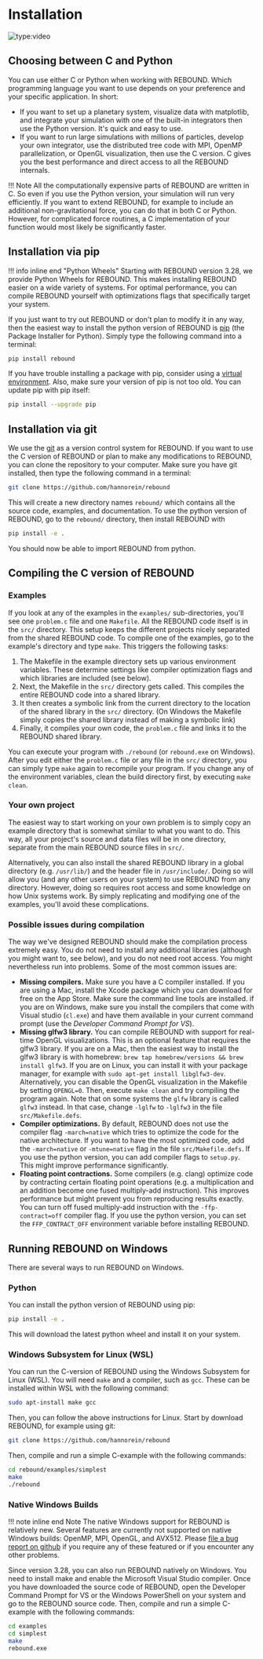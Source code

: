 # Installation

![type:video](https://www.youtube.com/embed/_7Y3YLKyxWA)

## Choosing between C and Python

You can use either C or Python when working with REBOUND.
Which programming language you want to use depends on your preference and your specific application. In short: 

- If you want to set up a planetary system, visualize data with matplotlib, and integrate your simulation with one of the built-in integrators then use the Python version. It's quick and easy to use. 
- If you want to run large simulations with millions of particles, develop your own integrator, use the distributed tree code with MPI, OpenMP parallelization, or OpenGL visualization, then use the C version. C gives you the best performance and direct access to all the REBOUND internals.

!!! Note
    All the computationally expensive parts of REBOUND are written in C. So even if you use the Python version, your simulation will run very efficiently.
    If you want to extend REBOUND, for example to include an additional non-gravitational force, you can do that in both C or Python. However, for complicated force routines, a C implementation of your function would most likely be significantly faster.  


## Installation via pip
!!! info inline end "Python Wheels"
    Starting with REBOUND version 3.28, we provide Python Wheels for REBOUND. 
    This makes installing REBOUND easier on a wide variety of systems. 
    For optimal performance, you can compile REBOUND yourself with optimizations flags that specifically target your system.


If you just want to try out REBOUND or don't plan to modify it in any way, then the easiest way to install the python version of REBOUND is [pip](https://pypi.org) (the Package Installer for Python). Simply type the following command into a terminal:

```bash
pip install rebound
```

If you have trouble installing a package with pip, consider using a [virtual environment](https://docs.python.org/3/tutorial/venv.html).
Also, make sure your version of pip is not too old. You can update pip with pip itself:
```bash
pip install --upgrade pip
```

## Installation via git

We use the [git](https://git-scm.com) as a version control system for REBOUND. 
If you want to use the C version of REBOUND or plan to make any modifications to REBOUND, you can clone the repository to your computer. 
Make sure you have git installed, then type the following command in a terminal:

``` bash
git clone https://github.com/hannorein/rebound
```

This will create a new directory names `rebound/` which contains all the source code, examples, and documentation.
To use the python version of REBOUND, go to the `rebound/` directory, then install REBOUND with 
```bash
pip install -e .
```
You should now be able to import REBOUND from python. 

## Compiling the C version of REBOUND

### Examples

If you look at any of the examples in the `examples/` sub-directories, you'll see one
`problem.c` file and one `Makefile`. All the REBOUND code itself is in the
`src/` directory. This setup keeps the different projects nicely separated from the shared REBOUND code.
To compile one of the examples, go to the example's directory and type `make`. 
This triggers the following tasks:

1.  The Makefile in the example directory sets up various environment variables. These
    determine settings like compiler optimization flags and which
    libraries are included (see below).
2.  Next, the Makefile in the `src/` directory gets called. This compiles
    the entire REBOUND code into a shared library.
3.  It then creates a symbolic link from the current directory to the
    location of the shared library in the `src/` directory. (On Windows
    the  Makefile simply copies the shared library instead of making a symbolic link)
4.  Finally, it compiles your own code, the `problem.c` file and links it to the REBOUND shared library.

You can execute your program with `./rebound` (or `rebound.exe` on Windows). 
After you edit either the `problem.c` file or any file in the `src/` directory, you can simply type `make` again to recompile your program. 
If you change any of the environment variables, clean the build directory first, by executing `make clean`.

### Your own project

The easiest way to start working on your own problem is to simply copy an example directory that is somewhat similar to what you want to do.
This way, all your project's source and data files will be in one directory, separate from the main REBOUND source files in `src/`. 

Alternatively, you can also install the shared REBOUND library in a global directory (e.g. `/usr/lib/`) and the header file in `/usr/include/`. 
Doing so will allow you (and any other users on your system) to use REBOUND from any directory.
However, doing so requires root access and some knowledge on how Unix systems work.
By simply replicating and modifying one of the examples, you'll avoid these complications.

### Possible issues during compilation

The way we've designed REBOUND should make the compilation process extremely easy.
You do not need to install any additional libraries (although you might want to, see below), and you do not need root access. 
You might nevertheless run into problems. Some of the most common issues are:

-   **Missing compilers.** Make sure you have a C compiler installed. If
    you are using a Mac, install the Xcode package which you can
    download for free on the App Store. Make sure the command line tools 
    are installed. if you are on Windows, make sure you install the 
    compilers that come with Visual studio (`cl.exe`) and have them available
    in your current command prompt (use the *Developer Command Prompt for VS*).
-   **Missing glfw3 library.** You can compile REBOUND with support for
    real-time OpenGL visualizations. This is an optional feature that 
    requires the glfw3 library. If you are on a Mac, then the easiest 
    way to install the glfw3 library is with homebrew:
    `brew tap homebrew/versions && brew install glfw3`. If you are on
    Linux, you can install it with your package manager, for example
    with `sudo apt-get install libglfw3-dev`. Alternatively, you can
    disable the OpenGL visualization in the Makefile by setting
    `OPENGL=0`. Then, execute `make clean` and try compiling the program
    again. Note that on some systems the `glfw` library is called
    `glfw3` instead. In that case, change `-lglfw` to `-lglfw3` 
    in the file `src/Makefile.defs`.
-   **Compiler optimizations.** By default, REBOUND does not use the
    compiler flag `-march=native` which tries to optimize the
    code for the native architecture. If you want to have the 
    most optimized code, add the `-march=native` or `-mtune=native` flag
    in the file `src/Makefile.defs`. If you use the python version, you
    can add compiler flags to `setup.py`. This might improve performance
    significantly.
-   **Floating point contractions.** Some compilers (e.g. clang) optimize code by
    contracting certain floating point operations (e.g. a multiplication
    and an addition become one fused multiply-add instruction). This improves performance but might prevent you from 
    reproducing results exactly. You can turn off fused multiply-add instruction with the
    `-ffp-contract=off` compiler flag. If you use the python version, you can set the
    `FFP_CONTRACT_OFF` environment variable before installing REBOUND.


## Running REBOUND on Windows

There are several ways to run REBOUND on Windows.

### Python
You can install the python version of REBOUND using pip:
```bash
pip install -e .
```
This will download the latest python wheel and install it on your system. 

### Windows Subsystem for Linux (WSL)
You can run the C-version of REBOUND using the Windows Subsystem for Linux (WSL).
You will need `make` and a compiler, such as `gcc`. These can be installed within WSL with the following command:
```bash
sudo apt-install make gcc
```
Then, you can follow the above instructions for Linux. Start by download REBOUND, for example using git:
```bash
git clone https://github.com/hannorein/rebound
```
Then, compile and run a simple C-example with the following commands:
```bash
cd rebound/examples/simplest
make
./rebound
```

### Native Windows Builds
!!! note inline end Note
    The native Windows support for REBOUND is relatively new. Several features are currently not supported on native Windows builds: OpenMP, MPI, OpenGL, and AVX512. Please [file a bug report on github](https://github.com/hannorein/rebound/issues) if you require any of these featured or if you encounter any other problems. 

Since version 3.28, you can also run REBOUND natively on Windows. You need to install make and enable the Microsoft Visual Studio compiler. Once you have downloaded the source code of REBOUND, open the Developer Command Prompt for VS or the Windows PowerShell on your system and go to the REBOUND source code. Then, compile and run a simple C-example with the following commands:
```bash
cd examples
cd simplest
make
rebound.exe
```

